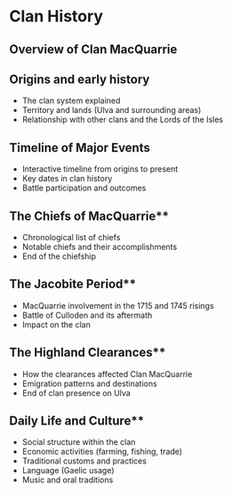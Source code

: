 # Clan History

## Overview of Clan MacQuarrie

## Origins and early history
  - The clan system explained
  - Territory and lands (Ulva and surrounding areas)
  - Relationship with other clans and the Lords of the Isles

## **Timeline of Major Events**
  - Interactive timeline from origins to present
  - Key dates in clan history
  - Battle participation and outcomes

## The Chiefs of MacQuarrie**
  - Chronological list of chiefs
  - Notable chiefs and their accomplishments
  - End of the chiefship

## The Jacobite Period**
  - MacQuarrie involvement in the 1715 and 1745 risings
  - Battle of Culloden and its aftermath
  - Impact on the clan

## The Highland Clearances**
  - How the clearances affected Clan MacQuarrie
  - Emigration patterns and destinations
  - End of clan presence on Ulva

## Daily Life and Culture**
  - Social structure within the clan
  - Economic activities (farming, fishing, trade)
  - Traditional customs and practices
  - Language (Gaelic usage)
  - Music and oral traditions